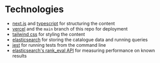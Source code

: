 # Technologies

- [next.js](https://nextjs.org/) and [typescript](https://www.typescriptlang.org/) for structuring the content
- [vercel](https://vercel.com/docs/cli) and the `main` branch of this repo for deployment
- [tailwind css](https://tailwindcss.com/) for styling the content
- [elasticsearch](https://www.elastic.co/) for storing the catalogue data and running queries
- [jest](https://jestjs.io/) for running tests from the command line
- [elasticsearch's rank_eval API](https://www.elastic.co/guide/en/elasticsearch/reference/current/search-rank-eval.html) for measuring performance on known results
